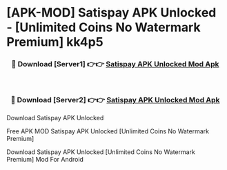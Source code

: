 # [APK-MOD] Satispay APK Unlocked - [Unlimited Coins No Watermark Premium] kk4p5



<div align="center">
<h3>🔴 Download [Server1] 👉👉 <a href="https://momento.my/?title=Satispay_APK_Unlocked">Satispay APK Unlocked Mod Apk</a></h3><br>

<h3>🔴 Download [Server2] 👉👉 <a href="https://momento.my/?title=Satispay_APK_Unlocked">Satispay APK Unlocked Mod Apk</a></h3>
</div>



Download Satispay APK Unlocked 

Free APK MOD Satispay APK Unlocked [Unlimited Coins No Watermark Premium]

Download Satispay APK Unlocked [Unlimited Coins No Watermark Premium] Mod For Android
